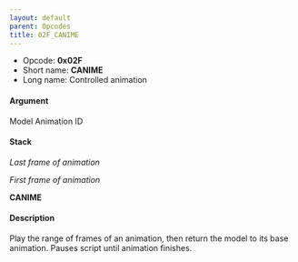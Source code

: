 ```yaml
---
layout: default
parent: Opcodes
title: 02F_CANIME
---
```


-   Opcode: **0x02F**
-   Short name: **CANIME**
-   Long name: Controlled animation

#### Argument

Model Animation ID

#### Stack

  
*Last frame of animation*

*First frame of animation*

**CANIME**

#### Description

Play the range of frames of an animation, then return the model to its base animation. Pauses script until animation finishes.
